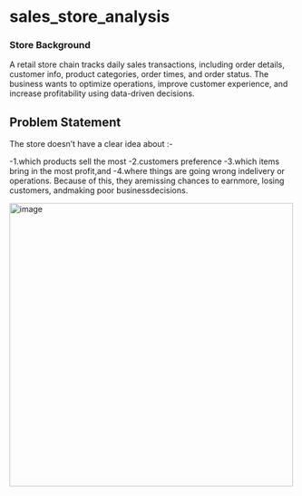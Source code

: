 # sales_store_analysis

### Store Background
A retail store chain tracks daily sales transactions, including order details, customer info, product categories, order times, and order status. The business wants to optimize operations, improve customer experience, and increase profitability using data-driven decisions.

## Problem Statement
The store doesn’t have a clear idea about :-

-1.which products sell the most
-2.customers preference
-3.which items bring in the most profit,and
-4.where things are going wrong indelivery or operations. Because of this, they aremissing chances to earnmore, losing customers, andmaking poor businessdecisions.

<img width="500" height="500" alt="image" src="https://github.com/user-attachments/assets/b46076ce-73b9-41b8-8eeb-ce0d70a6f7dc" />
